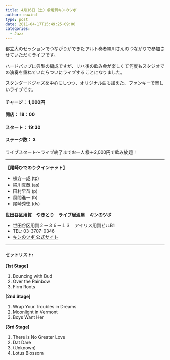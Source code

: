 ```yaml
---
title: 4月16日（土）＠用賀キンのツボ
author: eawind
type: post
date: 2011-04-17T15:49:25+09:00
categories:
  - Jazz
---
```

都立大のセッションでつながりができたアルト奏者絹川さんのつながりで参加させていただくライブです。

ハードバップに典型の編成ですが、リハ後の飲み会が楽しくて何度もスタジオでの演奏を重ねていたらついにライブすることになりました。

スタンダードジャズを中心にしつつ、オリジナル曲も加えた、ファンキーで楽しいライブです。

#### **チャージ：** 1,000円  
#### **開店：** 18：00  
#### **スタート：** 19:30  
#### **ステージ数：** 3

ライブスタート〜ライブ終了までお一人様＋2,000円で飲み放題！

---

**【尾崎ひでのりクインテット】**
- 棟方一成 (tp)
- 絹川真哉 (as)
- 田村早苗 (p)
- 風間進一 (b)
- 尾崎秀徳 (ds)

**世田谷区用賀　やきとり　ライブ居酒屋　キンのツボ**  
- 世田谷区用賀２ー３６ー１３　アイリス用賀ビルB1  
- TEL: 03-3707-0346  
- [キンのツボ 公式サイト](http://kmc-co.jp/kinnotsubo/)

---

#### **セットリスト:**

**[1st Stage]**
1. Bouncing with Bud
2. Over the Rainbow
3. Firm Roots

**[2nd Stage]**
1. Wrap Your Troubles in Dreams
2. Moonlight in Vermont
3. Boys Want Her

**[3rd Stage]**
1. There is No Greater Love
2. Dat Dare
3. (Unknown)
4. Lotus Blossom

